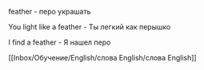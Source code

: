 feather - перо украшать

You light like a feather - Ты легкий как перышко

I find a feather - Я нашел перо

[[Inbox/Обучение/English/слова English/слова English]]